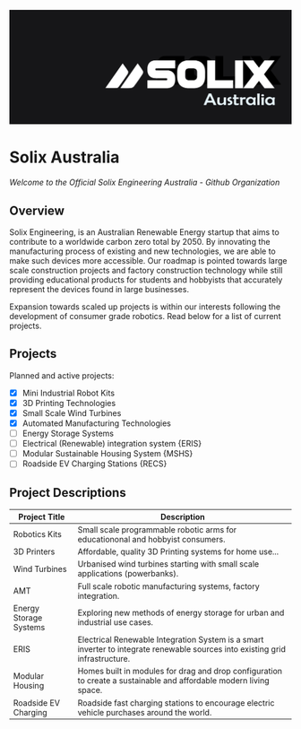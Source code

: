 ![Logo](https://github.com/Solix-Group/.github/blob/main/profile/solix.jpg)

# Solix Australia

*Welcome to the Official Solix Engineering Australia - Github Organization*

## Overview

Solix Engineering, is an Australian Renewable Energy startup that aims to contribute to a worldwide carbon zero total by 2050. By innovating the manufacturing process of existing and new technologies, we are able to make such devices more accessible. Our roadmap is pointed towards large scale construction projects and factory construction technology while still providing educational products for students and hobbyists that accurately represent the devices found in large businesses.

Expansion towards scaled up projects is within our interests following the development of consumer grade robotics. Read below for a list of current projects.

## Projects
Planned and active projects:    

- [x] Mini Industrial Robot Kits
- [x] 3D Printing Technologies
- [x] Small Scale Wind Turbines
- [x] Automated Manufacturing Technologies
- [ ] Energy Storage Systems
- [ ] Electrical (Renewable) integration system {ERIS}
- [ ] Modular Sustainable Housing System {MSHS}
- [ ] Roadside EV Charging Stations {RECS}

## Project Descriptions

Project Title | Description
------------- | --------------
Robotics Kits | Small scale programmable robotic arms for educationonal and hobbyist consumers.
3D Printers | Affordable, quality 3D Printing systems for home use...
Wind Turbines | Urbanised wind turbines starting with small scale applications (powerbanks).
AMT | Full scale robotic manufacturing systems, factory integration.
Energy Storage Systems | Exploring new methods of energy storage for urban and industrial use cases.
ERIS | Electrical Renewable Integration System is a smart inverter to integrate renewable sources into existing grid infrastructure.
Modular Housing | Homes built in modules for drag and drop configuration to create a sustainable and affordable modern living space.
Roadside EV Charging | Roadside fast charging stations to encourage electric vehicle purchases around the world.

